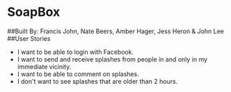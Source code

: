 # SoapBox
##Built By: 
Francis John, Nate Beers, Amber Hager, Jess Heron & John Lee
##User Stories
- I want to be able to login with Facebook.
- I want to send and receive splashes from people in and only in my immediate vicinity.
- I want to be able to comment on splashes.
- I don't want to see splashes that are older than 2 hours.
